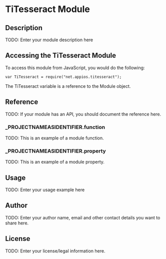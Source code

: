 # TiTesseract Module

## Description

TODO: Enter your module description here

## Accessing the TiTesseract Module

To access this module from JavaScript, you would do the following:

	var TiTesseract = require("net.appios.titesseract");

The TiTesseract variable is a reference to the Module object.	

## Reference

TODO: If your module has an API, you should document
the reference here.

### ___PROJECTNAMEASIDENTIFIER__.function

TODO: This is an example of a module function.

### ___PROJECTNAMEASIDENTIFIER__.property

TODO: This is an example of a module property.

## Usage

TODO: Enter your usage example here

## Author

TODO: Enter your author name, email and other contact
details you want to share here. 

## License

TODO: Enter your license/legal information here.
